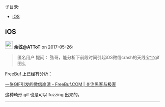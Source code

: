 子目录:
- [iOS](#ios)

## iOS

<img src="https://file.xiaomiquan.com/96/86/9686aeac0faa9aa0efc8cc53e1617273dd5e53e7a0425b9f06b68f806f03ca15.jpg" width="25px"/> __余弦@ATToT__ on 2017-05-26:

> 匿名用户 提问：
弦哥，能分析下前段时间引起iOS微信crash的天线宝宝gif图么


FreeBuf 上已经有分析：

[一张GIF引发的微信崩溃 - FreeBuf.COM | 关注黑客与极客](http://www.freebuf.com/articles/terminal/135577.html)



这种畸形 gif 也是可以 fuzzing 出来的。


---

